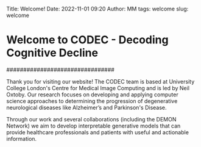 Title: Welcome!
Date: 2022-11-01 09:20
Author: MM
tags: welcome
slug: welcome

# Welcome to CODEC - Decoding Cognitive Decline
################################

Thank you for visiting our website! The CODEC team is based at University College London's Centre for Medical Image Computing and is led by Neil Oxtoby.
Our research focuses on developing and applying computer science approaches to determining the progression of degenerative neurological diseases like Alzheimer’s and Parkinson's Disease.

Through our work and several collaborations (including the DEMON Network) we aim to develop interpretable generative models that can provide healthcare professionals and patients with useful and actionable information.

